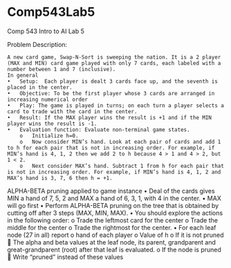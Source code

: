# Comp543Lab5
Comp 543 Intro to AI Lab 5

Problem Description:

	A new card game, Swap-N-Sort is sweeping the nation. It is a 2 player (MAX and MIN) card game played with only 7 cards, each labeled with a number between 1 and 7 (inclusive). 
	In general
	•	Setup:  Each player is dealt 3 cards face up, and the seventh is placed in the center. 
	•	Objective: To be the first player whose 3 cards are arranged in increasing numerical order
	•	Play: The game is played in turns; on each turn a player selects a card to trade with the card in the center. 
	•	Result: If the MAX player wins the result is +1 and if the MIN player wins the result is -1.
	•	Evaluation function: Evaluate non-terminal game states.
		o	Initialize h=0. 
		o	Now consider MIN’s hand. Look at each pair of cards and add 1 to h for each pair that is not in increasing order. For example, if MIN’s hand is 4, 1, 2 then we add 2 to h because 4 > 1 and 4 > 2, but 1 < 2.  
		o	Next consider MAX’s hand. Subtract 1 from h for each pair that is not in increasing order. For example, if MIN’s hand is 4, 1, 2 and MAX’s hand is 3, 7, 6 then h = +1. 

ALPHA-BETA pruning applied to game instance
	•	Deal of the cards gives MIN a hand of 7, 5, 2 and MAX a hand of 6, 3, 1, with 4 in the center. 
	•	MAX will go first
	•	Perform ALPHA-BETA pruning on the tree that is obtained by cutting off after 3 steps (MAX, MIN, MAX). 
	•	You should explore the actions in the following order:
		o	Trade the leftmost card for the center
		o	Trade the middle for the center
		o	Trade the rightmost for the center. 
	•	For each leaf node (27 in all) report
		o	hand of each player 
		o	Value of h
		o	If it is not pruned
				The alpha and beta values at the leaf node, its parent, grandparent and great-grandparent (root) after that leaf is evaluated.
		o	If the node is pruned
				Write “pruned” instead of these values

